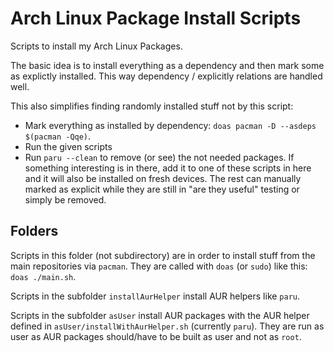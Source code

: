 # Arch Linux Package Install Scripts

Scripts to install my Arch Linux Packages.

The basic idea is to install everything as a dependency and then mark some as explictly installed.
This way dependency / explicitly relations are handled well.

This also simplifies finding randomly installed stuff not by this script:
- Mark everything as installed by dependency:
    `doas pacman -D --asdeps $(pacman -Qqe)`.
- Run the given scripts
- Run `paru --clean` to remove (or see) the not needed packages.
    If something interesting is in there, add it to one of these scripts in here and it will also be installed on fresh devices.
    The rest can manually marked as explicit while they are still in "are they useful" testing or simply be removed.

## Folders

Scripts in this folder (not subdirectory) are in order to install stuff from the main repositories via `pacman`.
They are called with `doas` (or `sudo`) like this: `doas ./main.sh`.

Scripts in the subfolder `installAurHelper` install AUR helpers like `paru`.

Scripts in the subfolder `asUser` install AUR packages with the AUR helper defined in `asUser/installWithAurHelper.sh` (currently `paru`).
They are run as user as AUR packages should/have to be built as user and not as `root`.
